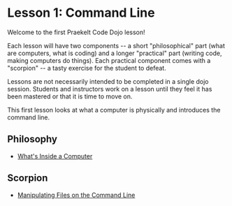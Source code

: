 Lesson 1: Command Line
======================

Welcome to the first Praekelt Code Dojo lesson!

Each lesson will have two components -- a short "philosophical" part
(what are computers, what is coding) and a longer "practical" part
(writing code, making computers do things). Each practical component
comes with a "scorpion" -- a tasty exercise for the student to defeat.

Lessons are not necessarily intended to be completed in a single dojo
session. Students and instructors work on a lesson until they feel it
has been mastered or that it is time to move on.

This first lesson looks at what a computer is physically and
introduces the command line.

Philosophy
----------

* [What's Inside a Computer](../../philosophy/philosophy-01-opening-a-computer.md)

Scorpion
--------

* [Manipulating Files on the Command Line](../../scorpions/scorpion-01-command-line.md)
